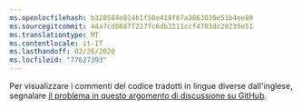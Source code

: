 ```yaml
---
ms.openlocfilehash: b328584e814b1f50e418f67a3863030e51b4ee89
ms.sourcegitcommit: 44a7cd8687f227fc6db3211ccf4783dc20235e51
ms.translationtype: MT
ms.contentlocale: it-IT
ms.lasthandoff: 02/26/2020
ms.locfileid: "77627393"
---
```

Per visualizzare i commenti del codice tradotti in lingue diverse dall'inglese, segnalare [il problema in questo argomento di discussione su GitHub](https://github.com/MicrosoftDocs/feedback/issues/2515).
